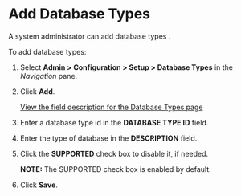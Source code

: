 # Add Database Types

A system administrator can add database types .

To add database types:

1.  Select **Admin \> Configuration \> Setup \> Database Types** in the
    *Navigation* pane.

2.  Click **Add**.
    
    [View the field description for the Database Types
    page](../Page_Desc/Database_Types_H.htm)

3.  Enter a database type id in the **DATABASE TYPE ID** field.

4.  Enter the type of database in the **DESCRIPTION** field.

5.  Click the **SUPPORTED** check box to disable it, if needed.
    
    **NOTE:** The SUPPORTED check box is enabled by default.

6.  Click **Save**.
